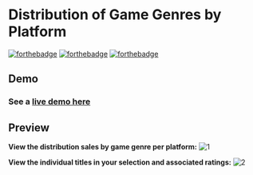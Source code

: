 
# Distribution of Game Genres by Platform 
[![forthebadge](https://forthebadge.com/images/badges/made-with-JavaScript.svg)](https://forthebadge.com) [![forthebadge](https://forthebadge.com/images/badges/uses-css.svg)](https://forthebadge.com) [![forthebadge](https://forthebadge.com/images/badges/uses-html.svg)](https://forthebadge.com)

## Demo
### See a [live demo here](https://sukhjot-sekhon.github.io/Interactive-D3.js-Visualization/)

## Preview
__View the distribution sales by game genre per platform:__
![1](https://user-images.githubusercontent.com/50682117/110227455-eae52c00-7eb5-11eb-963e-1bc6077c4a81.PNG)

__View the individual titles in your selection and associated ratings:__ 
![2](https://user-images.githubusercontent.com/50682117/110227459-f173a380-7eb5-11eb-9442-a25ce26484ac.PNG)

